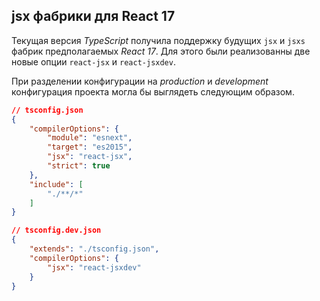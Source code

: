 ## jsx фабрики для React 17

Текущая версия _TypeScript_ получила поддержку будущих `jsx` и `jsxs` фабрик предполагаемых _React 17_. Для этого были реализованны две новые опции `react-jsx` и `react-jsxdev`.

При разделении конфигурации на _production_ и _development_ конфигурация проекта могла бы выглядеть следующим образом.

`````json
// tsconfig.json
{
    "compilerOptions": {
        "module": "esnext",
        "target": "es2015",
        "jsx": "react-jsx",
        "strict": true
    },
    "include": [
        "./**/*"
    ]
}
`````
`````json
// tsconfig.dev.json
{
    "extends": "./tsconfig.json",
    "compilerOptions": {
        "jsx": "react-jsxdev"
    }
}
`````

